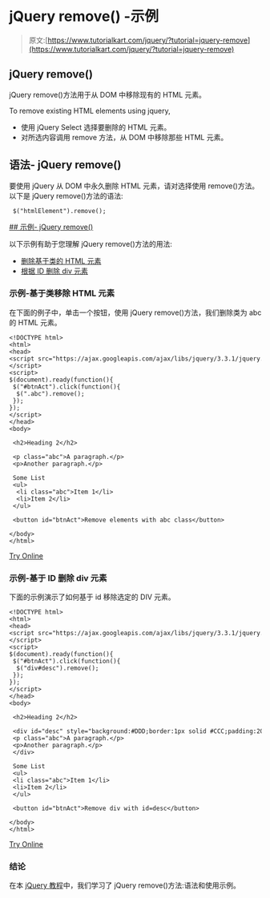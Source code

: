 # jQuery remove() -示例

> 原文:[https://www.tutorialkart.com/jquery/?tutorial=jquery-remove](https://www.tutorialkart.com/jquery/?tutorial=jquery-remove)

## jQuery remove()

jQuery remove()方法用于从 DOM 中移除现有的 HTML 元素。

To remove existing HTML elements using jquery,

*   使用 jQuery Select 选择要删除的 HTML 元素。
*   对所选内容调用 remove 方法，从 DOM 中移除那些 HTML 元素。

## 语法- jQuery remove()

要使用 jQuery 从 DOM 中永久删除 HTML 元素，请对选择使用 remove()方法。以下是 jQuery remove()方法的语法:

```
 $("htmlElement").remove();
```

 <ins class="adsbygoogle" style="display:block" data-ad-client="ca-pub-8595878917823362" data-ad-slot="4118588382" data-ad-format="auto" data-full-width-responsive="true">## 示例- jQuery remove()

以下示例有助于您理解 jQuery remove()方法的用法:

*   [删除基于类的 HTML 元素](#example_1)
*   [根据 ID 删除 div 元素](#example_2)

### 示例-基于类移除 HTML 元素

在下面的例子中，单击一个按钮，使用 jQuery remove()方法，我们删除类为 abc 的 HTML 元素。

```
<!DOCTYPE html>
<html>
<head>
<script src="https://ajax.googleapis.com/ajax/libs/jquery/3.3.1/jquery.min.js"></script>
<script>
$(document).ready(function(){
 $("#btnAct").click(function(){
  $(".abc").remove();
 });
});
</script>
</head>
<body>

 <h2>Heading 2</h2>

 <p class="abc">A paragraph.</p>
 <p>Another paragraph.</p>

 Some List
 <ul>
  <li class="abc">Item 1</li>
  <li>Item 2</li>
 </ul>

 <button id="btnAct">Remove elements with abc class</button>

</body>
</html>

```

[Try Online](https://www.tutorialkart.com/try-jquery-online.php/?example=jquery-remove-1)

### 示例-基于 ID 删除 div 元素

下面的示例演示了如何基于 id 移除选定的 DIV 元素。

```
<!DOCTYPE html>
<html>
<head>
<script src="https://ajax.googleapis.com/ajax/libs/jquery/3.3.1/jquery.min.js"></script>
<script>
$(document).ready(function(){
 $("#btnAct").click(function(){
  $("div#desc").remove();
 });
});
</script>
</head>
<body>

 <h2>Heading 2</h2>

 <div id="desc" style="background:#DDD;border:1px solid #CCC;padding:20px;margin:10px;">
 <p class="abc">A paragraph.</p>
 <p>Another paragraph.</p>
 </div>

 Some List
 <ul>
 <li class="abc">Item 1</li>
 <li>Item 2</li>
 </ul>

 <button id="btnAct">Remove div with id=desc</button>

</body>
</html>

```

[Try Online](https://www.tutorialkart.com/try-jquery-online.php/?example=jquery-remove-2)

### 结论

在本 [jQuery 教程](https://www.tutorialkart.com/jquery/)中，我们学习了 jQuery remove()方法:语法和使用示例。</ins>